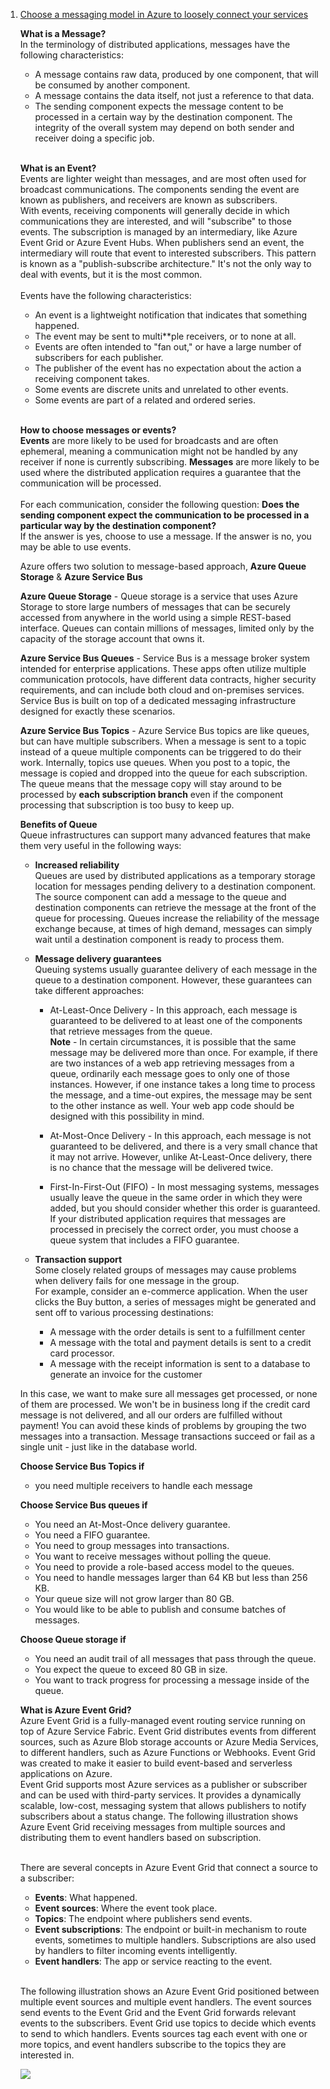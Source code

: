 1. [Choose a messaging model in Azure to loosely connect your services](https://docs.microsoft.com/en-us/learn/modules/choose-a-messaging-model-in-azure-to-connect-your-services/)
    
    **What is a Message?**<br/>
    In the terminology of distributed applications, messages have the following characteristics:
    - A message contains raw data, produced by one component, that will be consumed by another component.
    - A message contains the data itself, not just a reference to that data.
    - The sending component expects the message content to be processed in a certain way by the destination component. The integrity of the overall system may depend on both sender and receiver doing a specific job.
    <br/>
    
    **What is an Event?**<br/>
    Events are lighter weight than messages, and are most often used for broadcast communications. The components sending the event are known as publishers, and receivers are known as subscribers.<br/>
    With events, receiving components will generally decide in which communications they are interested, and will "subscribe" to those events. The subscription is managed by an intermediary, like Azure Event Grid or Azure Event Hubs. When publishers send an event, the intermediary will route that event to interested subscribers. This pattern is known as a "publish-subscribe architecture." It's not the only way to deal with events, but it is the most common.<br/>
     <br/>
    Events have the following characteristics:
    - An event is a lightweight notification that indicates that something happened.
    - The event may be sent to multi**ple receivers, or to none at all.
    - Events are often intended to "fan out," or have a large number of subscribers for each publisher.
    - The publisher of the event has no expectation about the action a receiving component takes.
    - Some events are discrete units and unrelated to other events.
    - Some events are part of a related and ordered series. <br/> 
    <br/> 
    
    **How to choose messages or events?**<br/>
    **Events** are more likely to be used for broadcasts and are often ephemeral, meaning a communication might not be handled by any receiver if none is currently subscribing. **Messages** are more likely to be used where the distributed application requires a guarantee that the communication will be processed.<br/>
    <br/>
    For each communication, consider the following question: **Does the sending component expect the communication to be processed in a particular way by the destination component?**<br/>
    If the answer is yes, choose to use a message. If the answer is no, you may be able to use events.<br/>
    
    Azure offers two solution to message-based approach, **Azure Queue Storage** & **Azure Service Bus**<br/>
    
    **Azure Queue Storage** - Queue storage is a service that uses Azure Storage to store large numbers of messages that can be securely accessed from anywhere in the world using a simple REST-based interface. Queues can contain millions of messages, limited only by the capacity of the storage account that owns it.
    
    **Azure Service Bus Queues** - Service Bus is a message broker system intended for enterprise applications. These apps often utilize multiple communication protocols, have different data contracts, higher security requirements, and can include both cloud and on-premises services. Service Bus is built on top of a dedicated messaging infrastructure designed for exactly these scenarios.
    
    **Azure Service Bus Topics** - Azure Service Bus topics are like queues, but can have multiple subscribers. When a message is sent to a topic instead of a queue multiple components can be triggered to do their work. Internally, topics use queues. When you post to a topic, the message is copied and dropped into the queue for each subscription. The queue means that the message copy will stay around to be processed by **each subscription branch** even if the component processing that subscription is too busy to keep up.
    
    **Benefits of Queue**<br/>
    Queue infrastructures can support many advanced features that make them very useful in the following ways:
    
    - **Increased reliability**<br/>
    Queues are used by distributed applications as a temporary storage location for messages pending delivery to a destination component. The source component can add a message to the queue and destination components can retrieve the message at the front of the queue for processing. Queues increase the reliability of the message exchange because, at times of high demand, messages can simply wait until a destination component is ready to process them.
        
    - **Message delivery guarantees**<br/>
    Queuing systems usually guarantee delivery of each message in the queue to a destination component. However, these guarantees can take different approaches:
        - At-Least-Once Delivery - In this approach, each message is guaranteed to be delivered to at least one of the components that retrieve messages from the queue.<br/>
        **Note** - In certain circumstances, it is possible that the same message may be delivered more than once. For example, if there are two instances of a web app retrieving messages from a queue, ordinarily each message goes to only one of those instances. However, if one instance takes a long time to process the message, and a time-out expires, the message may be sent to the other instance as well. Your web app code should be designed with this possibility in mind.<br/>
        
        - At-Most-Once Delivery - In this approach, each message is not guaranteed to be delivered, and there is a very small chance that it may not arrive. However, unlike At-Least-Once delivery, there is no chance that the message will be delivered twice. 
        
        - First-In-First-Out (FIFO) -  In most messaging systems, messages usually leave the queue in the same order in which they were added, but you should consider whether this order is guaranteed. If your distributed application requires that messages are processed in precisely the correct order, you must choose a queue system that includes a FIFO guarantee.
        
    - **Transaction support**<br/>
    Some closely related groups of messages may cause problems when delivery fails for one message in the group.<br/>
    For example, consider an e-commerce application. When the user clicks the Buy button, a series of messages might be generated and sent off to various processing destinations:
        - A message with the order details is sent to a fulfillment center
        - A message with the total and payment details is sent to a credit card processor.
        - A message with the receipt information is sent to a database to generate an invoice for the customer<br/>
    
    In this case, we want to make sure all messages get processed, or none of them are processed. We won't be in business long if the credit card message is not delivered, and all our orders are fulfilled without payment! You can avoid these kinds of problems by grouping the two messages into a transaction. Message transactions succeed or fail as a single unit - just like in the database world.<br/>
    
    **Choose Service Bus Topics if**
    - you need multiple receivers to handle each message
    
    **Choose Service Bus queues if**
    - You need an At-Most-Once delivery guarantee.
    - You need a FIFO guarantee.
    - You need to group messages into transactions.
    - You want to receive messages without polling the queue.
    - You need to provide a role-based access model to the queues.
    - You need to handle messages larger than 64 KB but less than 256 KB.
    - Your queue size will not grow larger than 80 GB.
    - You would like to be able to publish and consume batches of messages.
    
    **Choose Queue storage if**
    - You need an audit trail of all messages that pass through the queue.
    - You expect the queue to exceed 80 GB in size.
    - You want to track progress for processing a message inside of the queue.
    
    **What is Azure Event Grid?**<br/>
    Azure Event Grid is a fully-managed event routing service running on top of Azure Service Fabric. Event Grid distributes events from different sources, such as Azure Blob storage accounts or Azure Media Services, to different handlers, such as Azure Functions or Webhooks. Event Grid was created to make it easier to build event-based and serverless applications on Azure.<br/>
    Event Grid supports most Azure services as a publisher or subscriber and can be used with third-party services. It provides a dynamically scalable, low-cost, messaging system that allows publishers to notify subscribers about a status change. The following illustration shows Azure Event Grid receiving messages from multiple sources and distributing them to event handlers based on subscription.<br/>
     <br/>
    
    There are several concepts in Azure Event Grid that connect a source to a subscriber:
    - **Events**: What happened.
    - **Event sources**: Where the event took place.
    - **Topics**: The endpoint where publishers send events.
    - **Event subscriptions**: The endpoint or built-in mechanism to route events, sometimes to multiple handlers. Subscriptions are also used by handlers to filter incoming events intelligently.
    - **Event handlers**: The app or service reacting to the event.
    <br/>
    
    The following illustration shows an Azure Event Grid positioned between multiple event sources and multiple event handlers. The event sources send events to the Event Grid and the Event Grid forwards relevant events to the subscribers. Event Grid use topics to decide which events to send to which handlers. Events sources tag each event with one or more topics, and event handlers subscribe to the topics they are interested in.
    <br/>
    
    ![](https://docs.microsoft.com/en-us/learn/modules/choose-a-messaging-model-in-azure-to-connect-your-services/media/4-event-grid.png)

